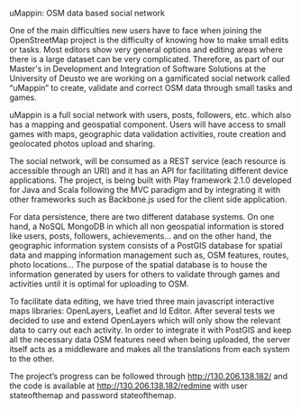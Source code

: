 uMappin: OSM data based social network

                  
One of the main difficulties new users have to face when joining the OpenStreetMap project is the difficulty of knowing how to make small edits or tasks. Most editors show very general options and editing areas where there is a large dataset can be very complicated. Therefore,  as part of our Master's in Development and Integration of Software Solutions at the University of Deusto we are working on a gamificated social network called “uMappin” to create, validate and correct OSM data through small tasks and games.

uMappin is a full social network with users, posts, followers, etc. which also has a mapping and geospatial component. Users will have access to small games with maps, geographic data validation activities, route creation and geolocated photos upload and sharing.

The social network, will be consumed as a REST service (each resource is accessible through an URI) and it has an API for facilitating different device applications. The project, is being built with Play framework 2.1.0 developed for Java and Scala following the MVC paradigm and by integrating it with other frameworks such as Backbone.js used for the client side application.

For data persistence, there are two different database systems. On one hand, a NoSQL MongoDB in which all non geospatial information is stored like users, posts, followers, achievements... and on the other hand, the geographic information system consists of a PostGIS database for spatial data and mapping information management such as, OSM features, routes, photo locations... The purpose of the spatial database is to house the information generated by users for others to validate through games and activities until it is optimal for uploading to OSM.

                  
To facilitate data editing, we have tried three main javascript interactive maps libraries: OpenLayers, Leaflet and Id Editor. After several tests we decided to use and extend OpenLayers which will only show the relevant data to carry out each activity. In order to integrate it with PostGIS and keep all the necessary data OSM features need when being uploaded, the server itself acts as a middleware and makes all the translations from each system to the other.

The project’s progress can be followed through http://130.206.138.182/ and the code is available at http://130.206.138.182/redmine with user stateofthemap and password stateofthemap.